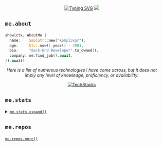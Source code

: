 <div align="center">
<a href="####"><img src="https://readme-typing-svg.demolab.com?font=Cascadia+Code&size=30&duration=2000&pause=200&color=A7A301&vCenter=true&multiline=true&width=800&height=150&separator=%3C&lines=%60%60%60rust%3Clet+p+%3D+everyone.all(Person%3A%3Acan_degenerate);%3Cassert!(!LIBERTY+%7C%7C+p);%3C%60%60%60" alt="Typing SVG" /></a>
<a href="####"><img src="https://count.getloli.com/@kompl3xpr?name=kompl3xpr&theme=capoo-1&padding=8&offset=0&align=center&scale=1&pixelated=1&darkmode=auto" /></a>
</div>

## `me.about`
```rust
show(ctx, AboutMe {
  name:    SmolStr::new("kompl3xpr"),
  age:     Utc::now().year() - 2001,
  bio:     "Back-End Developer".to_owned(),
  company: me.find_job().await,
}).await?
```

<div align="center">
  
<em>Here is a list of numerous technologies I have come across, but it does not imply any level of knowledge, proficiency, or availability.</em>

<a href="####">
  
![TechStacks](https://skillicons.dev/icons?i=rust,cpp,python,html,css,js,ts,vite,kotlin,go,godot,bevy,docker,nginx,markdown,neovim,bots,qt,postgresql,arch,redhat,debian,ps,blender&perline=12)

</a>
</div>

## `me.stats`
<details>
<summary><a href="####"><code>me.stats.expand()</code></a></summary>
<br />
<table width=100% border="0" cellspacing="0" cellpadding="0">
    <tr>
        <td>
            <a href="####"><img width=100% height=100% src="https://github-readme-stats.vercel.app/api?username=kompl3xpr&theme=transparent&hide_border=true" /></a>
        </td>
        <td>
            <a href="####"><img width=100% height=100% src="https://github-readme-stats.vercel.app/api/top-langs?username=kompl3xpr&layout=donut&langs_count=8&theme=transparent&hide_border=true" /></a>
        </td>
    </tr>
    <tr></tr>
    <tr>
        <td colspan="2">
            <a href="####"><img width=100% src="https://github-readme-activity-graph.vercel.app/graph?username=kompl3xpr&theme=transparent&bg_color=00000000&hide_border=true"/></a>
        </td>
    </tr>
    <tr></tr>
    <tr>
        <td colspan="2">
            <a href="####">
                  <picture>
                    <source media="(prefers-color-scheme: dark)" srcset="./assets/github-snake-dark.svg" />
                    <source media="(prefers-color-scheme: light)" srcset="./assets/github-snake.svg" />
                    <img width="100%" alt="github-snake" src="./assets/github-snake.svg" />
                </picture>
            </a>
        </td>
    </tr>
</table>
</details>

## `me.repos`

<!-- <br>
<div align="center">
  <a href="https://github.com/kompl3xpr/run_ruby_bot" title="run_ruby_bot">
    <img height="115" width="427" src="https://github-readme-stats.vercel.app/api/pin/?username=kompl3xpr&repo=run_ruby_bot&theme=react&border_color=61dafb&border_radius=10">
  </a>
  <a href="https://github.com/kompl3xpr/wmonitor" title="Data Structures">
    <img height="115" width="427" src="https://github-readme-stats.vercel.app/api/pin/?username=kompl3xpr&repo=wmonitor&theme=react&border_color=61dafb&border_radius=10">
  </a>
</div>
<br> -->
<a href="https://github.com/kompl3xpr?tab=repositories"><code>me.repos.more()</code></a>
